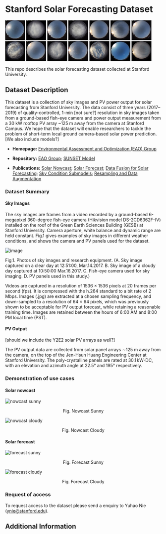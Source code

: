 # Stanford Solar Forecasting Dataset

![sunnygif](/sample%20images/sunny_day_demo_1.gif)
![cloudygif](/sample%20images/cloudy_day_demo_1.gif)
![sunnygif](/sample%20images/sunny_day_demo_2.gif)
![cloudygif](/sample%20images/cloudy_day_demo_2.gif)
![sunnygif](/sample%20images/sunny_day_demo_3.gif)
![cloudygif](/sample%20images/cloudy_day_demo_3.gif)
![sunnygif](/sample%20images/sunny_day_demo_4.gif)
![cloudygif](/sample%20images/cloudy_day_demo_4.gif)
![sunnygif](/sample%20images/sunny_day_demo_5.gif)
![cloudygif](/sample%20images/cloudy_day_demo_5.gif)
![sunnygif](/sample%20images/sunny_day_demo_6.gif)
![cloudygif](/sample%20images/cloudy_day_demo_6.gif)
![sunnygif](/sample%20images/sunny_day_demo_7.gif)
![cloudygif](/sample%20images/cloudy_day_demo_7.gif)

This repo describes the solar forecasting dataset collected at Stanford University. 

## Dataset Description

This dataset is a collection of sky images and PV power output for solar forecasting from Stanford University. The data consist of three years (2017–2019) of quality-controlled, 1-min [not sure?] resolution in sky images taken from a ground-based fish-eye camera and power output measurement from a 30 kW rooftop PV array ~125 m away from the camera at Stanford Campus. We hope that the dataset will enable researchers to tackle the problem of short-term local ground camera-based solar power prediction. [We also include models?]

- **Homepage:**
[Environmental Assessment and Optimization (EAO) Group]( https://eao.stanford.edu/short-term-solar-forecasting)

- **Repository:**
[EAO Group](https://github.com/Stanford-EAO);
[SUNSET Model](https://github.com/YuchiSun/SUNSET)

- **Publications:**
[Solar Nowcast](https://pubs.rsc.org/en/content/articlehtml/2018/ee/c7ee03420b);
[Solar Forecast](https://www.sciencedirect.com/science/article/pii/S0038092X19306164);
[Data Fusion for Solar Forecasting](https://aip.scitation.org/doi/full/10.1063/1.5122796);
[Sky Condition Submodels](https://aip.scitation.org/doi/full/10.1063/5.0014016);
[Resampling and Data Augmentation](https://www.sciencedirect.com/science/article/pii/S0038092X21004795)

### Dataset Summary

#### Sky Images

The sky images are frames from a video recorded by a ground-based 6-megapixel 360-degree fish-eye camera (Hikvision model DS-2CD6362F-IV) installed on the roof of the Green Earth Sciences Building (GESB) at Stanford University. Camera aperture, white balance and dynamic range are held constant. Fig.1 gives examples of sky images in different weather conditions, and shows the camera and PV panels used for the dataset. 

![image](https://ars.els-cdn.com/content/image/1-s2.0-S0038092X19306164-gr1.jpg)

Fig.1. Photos of sky images and research equipment. 
(A. Sky image captured on a clear day at 12:51:00, Mar.14.2017. 
B. Sky image of a cloudy day captured at 10:50:00 Mar.16.2017. 
C. Fish-eye camera used for sky imaging. 
D. PV panels used in this study.)

Videos are captured in a resolution of 1536 × 1536 pixels at 20 frames per second (fps). It is compressed with the h.264 standard to a bit rate of 2 Mbps. Images (.jpg) are extracted at a chosen sampling frequency, and down-sampled to a resolution of 64 × 64 pixels, which was previously shown to be acceptable for PV output forecast, while retaining a reasonable training time. Images are retained between the hours of 6:00 AM and 8:00 PM local time (PST).

#### PV Output 
[should we include the Y2E2 solar PV arrays as well?]

The PV output data are collected from solar panel arrays ∼125 m away from the camera, on the top of the Jen-Hsun Huang Engineering Center at Stanford University. The poly-crystalline panels are rated at 30.1 kW-DC, with an elevation and azimuth angle at 22.5° and 195° respectively.


### Demonstration of use cases

#### Solar nowcast



![nowcast sunny](https://github.com/yuhao-nie/Stanford-solar-forecasting-dataset/blob/main/sample%20images/sunset_nowcast_sunny_days.gif)
<p align=center>
Fig. Nowcast Sunny
</p>



![nowcast cloudy](https://github.com/yuhao-nie/Stanford-solar-forecasting-dataset/blob/main/sample%20images/sunset_nowcast_cloudy_days.gif)
<p align=center>
Fig. Nowcast Cloudy
</p>



#### Solar forecast



![forecast sunny](https://github.com/yuhao-nie/Stanford-solar-forecasting-dataset/blob/main/sample%20images/sunset_forecast_sunny_days.gif)
<p align=center>
Fig. Forecast Sunny
</p>




![forecast cloudy](https://github.com/yuhao-nie/Stanford-solar-forecasting-dataset/blob/main/sample%20images/sunset_forecast_cloudy_days.gif)
<p align=center>
Fig. Forecast Cloudy
</p>

### Request of access

To request access to the dataset please send a enquiry to Yuhao Nie (ynie@stanford.edu).

## Additional Information


